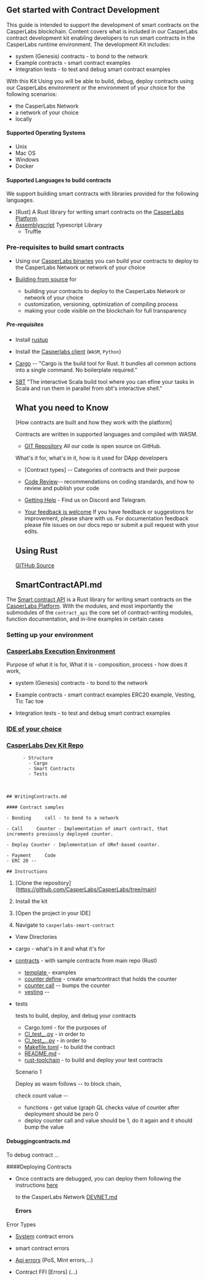 ## Get started with Contract Development

This guide is intended to support the development of smart contracts on the CasperLabs blockchain. Content covers what is included in our CasperLabs contract development kit enabling developers to run smart contracts in the CasperLabs runtime environment. The development Kit includes:

- system (Genesis) contracts - to bond to the network
- Example contracts - smart contract examples
- Integration tests - to test and debug smart contract examples

With this Kit Using you will be able to build, debug, deploy contracts using our CasperLabs environment or the environment of your choice for the following scenarios:

- the CasperLabs Network
- a network of your choice
- locally

#### Supported Operating Systems
- Unix
- Mac OS
- Windows
- Docker

#### Supported Languages to build contracts

We support building smart contracts with libraries provided for the following languages.

- [Rust] A Rust library for writing smart contracts on the [CasperLabs Platform](https://techspec.casperlabs.io/).
- [Assemblyscript](https://github.com/AssemblyScript/assemblyscript) Typescript  Library 
  - Truffle


### Pre-requisites to build smart contracts

- Using our [CasperLabs  binaries](https://github.com/CasperLabs/CasperLabs/releases) you can build your contracts to deploy to the CasperLabs Network or network of your choice

- [Building from source](https://github.com/CasperLabs/CasperLabs/tree/dev/comm#build-from-the-source) for
  - building your contracts to deploy to the CasperLabs Network or network of your choice
  - customization, versioning, optimization of compiling process 
  - making your code visible on the blockchain for full transparency

##### Pre-requisites

- Install [rustup](https://rustup.rs/)
- Install the [Casperlabs client]() (`WASM`, `Python`)
- [Cargo](https://crates.io/) -- "Cargo is the build tool for Rust. It bundles all common actions into a single command. No boilerplate required."
- [SBT](https://www.scala-sbt.org/index.html)
"The interactive Scala build tool where you can efine your tasks in Scala and run them in parallel from sbt's interactive shell."
  

  ## What you need to Know

  [How contracts are built and how they work with the platform]

  Contracts are written in supported languages and compiled with WASM.

  - [GIT Repository](https://github.com/CasperLabs/CasperLabs/tree/master)
  All our code is open source on GitHub.

  What's it for, what's in it, how is it used for DApp developers

  - [Contract types] -- Categories of contracts and their purpose

  - [Code Review](https://github.com/CasperLabs/CasperLabs/blob/dev/CONTRIBUTING.md)-- recommendations on coding standards, and how to review and publish your code

  - [Getting Help](https://github.com/CasperLabs/CasperLabs/tree/dev#getting-help) - Find us on Discord and Telegram.

  - [Your feedback is welcome](...) If you have feedback or suggestions for improvement, please share with us. For documentation feedback please file issues on our docs repo or submit a pull request with your edits.


  ## Using Rust

  [GITHub Source](https://github.com/CasperLabs/CasperLabs/blob/master/execution-engine/contract-ffi/src/lib.rs)


  ## SmartContractAPI.md

The [Smart contract API](https://docs.rs/casperlabs-contract-ffi/0.22.0/casperlabs_contract_ffi/) is a Rust library for writing smart contracts on the [CasperLabs Platform](https://techspec.casperlabs.io). With the modules, and most importantly the submodules of the `contract_api` the core set of contract-writing modules, function documentation, and in-line examples in certain cases

  ### Setting up your environment


  ### [CasperLabs Execution Environment](https://github.com/CasperLabs/CasperLabs/tree/main)

Purpose of what it is for, What it is - composition, process - how does it work, 

  - system (Genesis) contracts - to bond to the network
  - Example contracts - smart contract examples
      ERC20 example,
      Vesting,
      Tic Tac toe

  - Integration tests - to test and debug smart contract examples

  ### [IDE of your choice](https://www.rust-lang.org/tools)

  ### 	[CasperLabs Dev Kit Repo](...)

          - Structure
            - Cargo
            - Smart Contracts
            - Tests


​    

    ## WritingContracts.md
    
    #### Contract samples
    
    - Bonding     call - to bond to a network 
    
    - Call     Counter - Implementation of smart contract, that     increments previously deployed counter.
    
    - Deploy Counter - Implementation of URef-based counter.
    
    - Payment     Code
    - ERC 20 -- 
    
    ## Instructions

  1. [Clone the repository] (https://github.com/CasperLabs/CasperLabs/tree/main)

  2. Install the kit

  3. [Open the project in your IDE]
   4. Navigate to `casperlabs-smart-contract`

  - View Directories

  - cargo - what's in it and what it's for

  - [contracts](https://github.com/CasperLabs/CasperLabs/tree/master/execution-engine/contracts/examples) - with sample contracts from main repo (Rust)

    - [template ](...)- examples
    - [counter define](...) - create smartcontract that holds the counter
    - [counter call](...) -- bumps the counter
    - [vesting](...) --

  - tests

    tests to build, deploy, and debug your contracts

    - Cargo.toml - for the purposes of
    - [Cl_test_..py](...) - in order to
    - [Cl_test_...py](...) - in order to
    - [Makefile.toml](...) - to build the contract
    - [README.md](...) - 
    - [rust-toolchain](...) - to build and deploy your test contracts

    

    Scenario 1

    Deploy as wasm follows -- to block chain, 

    check count value -- 

    - functions - get value (graph QL checks value of counter after deployment should be zero 0 
    - deploy counter call and value should be 1, do it again and it should bump the value  


  #### Debuggingcontracts.md

 To debug contract ... 

####Deploying Contracts

- Once contracts are debugged, you can deploy them following the instructions [here](https://github.com/CasperLabs/CasperLabs/blob/dev/docs/DEVNET.md#deploying-code)

  to the CasperLabs Network [DEVNET.md]()



  #### Errors

Error Types
- [System](https://github.com/CasperLabs/CasperLabs/tree/dev/execution-engine/types/src/system_contract_errors) contract errors

- smart contract errors

- [Api errors](https://github.com/CasperLabs/CasperLabs/blob/dev/execution-engine/types/src/api_error.rs) (PoS, Mint errors,...) 
  
- Contract FFI [Errors] (...)
  
  

 

 

 

 

 


